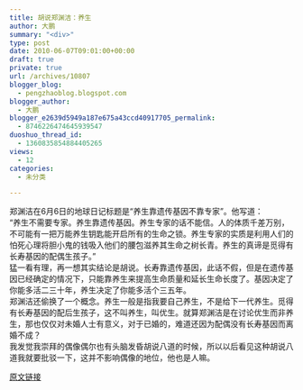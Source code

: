 ```yaml
---
title: 胡说郑渊洁：养生
author: 大鹏
summary: "<div>"
type: post
date: 2010-06-07T09:01:00+00:00
draft: true
private: true
url: /archives/10807
blogger_blog:
  - pengzhaoblog.blogspot.com
blogger_author:
  - 大鹏
blogger_e2639d5949a187e675a43ccd40917705_permalink:
  - 8746226474645939547
duoshuo_thread_id:
  - 1360835854884405265
views:
  - 12
categories:
  - 未分类

---
```

<div>
  郑渊洁在6月6日的地球日记标题是“养生靠遗传基因不靠专家”。他写道：
</div>

<div>
</div>

<div>
  &#8220;养生不需要专家。养生靠遗传基因。养生专家的话不能信。人的体质千差万别，不可能有一把万能养生钥匙能开启所有的生命之锁。养生专家的实质是利用人们的怕死心理将胆小鬼的钱吸入他们的腰包滋养其生命之树长青。养生的真谛是觅得有长寿基因的配偶生孩子。&#8221;
</div>

<div>
</div>

<div>
  猛一看有理，再一想其实结论是胡说。长寿靠遗传基因，此话不假，但是在遗传基因已经确定的情况下，只能靠养生来提高生命质量和延长生命长度了。基因决定了你能多活二三十年，养生决定了你能多活个三五年。
</div>

<div>
</div>

<div>
  郑渊洁还偷换了一个概念。养生一般是指我要自己养生，不是给下一代养生。觅得有长寿基因的配后生孩子，这不叫养生，叫优生。就算郑渊洁是在讨论优生而非养生，那也仅仅对未婚人士有意义，对于已婚的，难道还因为配偶没有长寿基因而离婚不成？
</div>

<div>
</div>

<div>
  我发觉我崇拜的偶像偶尔也有头脑发昏胡说八道的时候，所以以后看见这种胡说八道我就要批驳一下，这并不影响偶像的地位，他也是人嘛。
</div>

[原文链接](http://dapengde.com/archives/10807)

